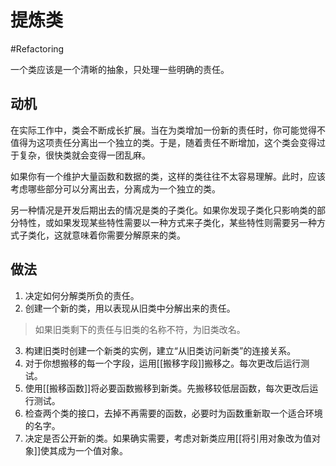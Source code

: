 # 提炼类
#Refactoring 

一个类应该是一个清晰的抽象，只处理一些明确的责任。

## 动机

在实际工作中，类会不断成长扩展。当在为类增加一份新的责任时，你可能觉得不值得为这项责任分离出一个独立的类。于是，随着责任不断增加，这个类会变得过于复杂，很快类就会变得一团乱麻。

如果你有一个维护大量函数和数据的类，这样的类往往不太容易理解。此时，应该考虑哪些部分可以分离出去，分离成为一个独立的类。

另一种情况是开发后期出去的情况是类的子类化。如果你发现子类化只影响类的部分特性，或如果发现某些特性需要以一种方式来子类化，某些特性则需要另一种方式子类化，这就意味着你需要分解原来的类。

## 做法

1. 决定如何分解类所负的责任。
2. 创建一个新的类，用以表现从旧类中分解出来的责任。

> 如果旧类剩下的责任与旧类的名称不符，为旧类改名。

3. 构建旧类时创建一个新类的实例，建立“从旧类访问新类”的连接关系。
4. 对于你想搬移的每一个字段，运用[[搬移字段]]搬移之。每次更改后运行测试。
5. 使用[[搬移函数]]将必要函数搬移到新类。先搬移较低层函数，每次更改后运行测试。
6. 检查两个类的接口，去掉不再需要的函数，必要时为函数重新取一个适合环境的名字。
7. 决定是否公开新的类。如果确实需要，考虑对新类应用[[将引用对象改为值对象]]使其成为一个值对象。